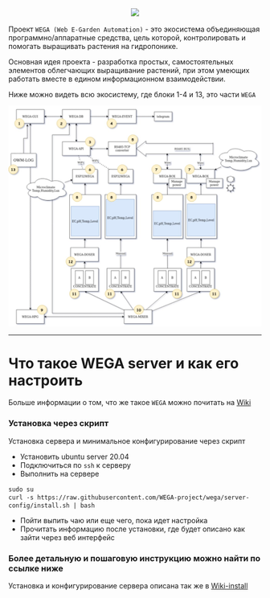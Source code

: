 
<div align="center">
  <a href="https://raw.githubusercontent.com/WEGA-project/WEGA/master/wega.png"><img src="https://raw.githubusercontent.com/WEGA-project/WEGA/master/wega.png" width="350"></a>
</div>


Проект `WEGA (Web E-Garden Automation)` - это экосистема объединяющая программно/аппаратные средства, цель которой, контролировать и помогать выращивать растения на гидропонике. 

Основная идея проекта - разработка простых, самостоятельных элементов облегчающих выращивание растений, при этом умеющих работать вместе в едином информационном взаимодействии.

Ниже можно видеть всю экосистему, где блоки 1-4 и 13, это части `WEGA`

<div align="center">
  <a href="images/wega-ecosystem.jpeg"><img src="images/wega-ecosystem.jpeg" width="650"></a>
</div>


---
# Что такое WEGA server и как его настроить

Больше информации о том, что же такое `WEGA` можно почитать на [Wiki](https://github.com/WEGA-project/WEGA/wiki)

### Установка через скрипт
Установка сервера и минимальное конфигурирование через скрипт
* Установить ubuntu server 20.04
* Подключиться по `ssh` к серверу
* Выполнить на сервере
``` 
sudo su
curl -s https://raw.githubusercontent.com/WEGA-project/wega/server-config/install.sh | bash
```
* Пойти выпить чаю или еще чего, пока идет настройка
* Прочитать информацию после установки, где будет описано как зайти через веб интерфейс

### Более детальную и пошаговую инструкцию можно найти по ссылке ниже

Установка и конфигурирование сервера описана так же в [Wiki-install](https://github.com/WEGA-project/WEGA/wiki/install)
